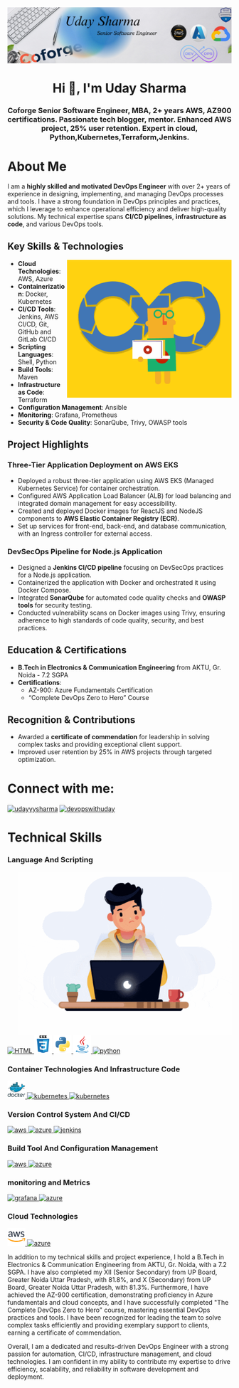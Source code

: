 <img style="display: block; margin: 0 auto;"  src="https://github.com/udayyysharmaa/udayyysharmaa/blob/master/Grey%20Minimalist%20Business%20Linkedin%20Banner.png">
<h1 align="center">Hi 👋, I'm Uday Sharma</h1>
<h3 align="center">Coforge Senior Software Engineer, MBA, 2+ years AWS, AZ900 certifications. Passionate tech blogger, mentor. Enhanced AWS project, 25% user retention. Expert in cloud, Python,Kubernetes,Terraform,Jenkins.</h3>


<h1>About Me</h1>
<p>I am a <strong>highly skilled and motivated DevOps Engineer</strong> with over 2+ years of experience in designing, implementing, and managing DevOps processes and tools. I have a strong foundation in DevOps principles and practices, which I leverage to enhance operational efficiency and deliver high-quality solutions. My technical expertise spans <strong>CI/CD pipelines</strong>, <strong>infrastructure as code</strong>, and various DevOps tools.</p>

<h2>Key Skills & Technologies</h2> <img width="370" align="right" src="https://github.com/udayyysharmaa/udayyysharmaa/blob/master/devopimage.gif">
<ul>
            <li><strong>Cloud Technologies</strong>: AWS, Azure</li> 
            <li><strong>Containerization</strong>: Docker, Kubernetes</li>
            <li><strong>CI/CD Tools</strong>: Jenkins, AWS CI/CD, Git, GitHub and GitLab CI/CD</li>
            <li><strong>Scripting Languages</strong>: Shell, Python</li>
            <li><strong>Build Tools</strong>: Maven</li>
            <li><strong>Infrastructure as Code</strong>: Terraform</li>
            <li><strong>Configuration Management</strong>: Ansible</li>
            <li><strong>Monitoring</strong>: Grafana, Prometheus</li>
            <li><strong>Security & Code Quality</strong>: SonarQube, Trivy, OWASP tools</li>
</ul>


<h2>Project Highlights</h2>
      <h3>Three-Tier Application Deployment on AWS EKS</h3>
        <ul>
            <li>Deployed a robust three-tier application using AWS EKS (Managed Kubernetes Service) for container orchestration.</li>
            <li>Configured AWS Application Load Balancer (ALB) for load balancing and integrated domain management for easy accessibility.</li>
            <li>Created and deployed Docker images for ReactJS and NodeJS components to <strong>AWS Elastic Container Registry (ECR)</strong>.</li>
            <li>Set up services for front-end, back-end, and database communication, with an Ingress controller for external access.</li>
        </ul>
        <h3>DevSecOps Pipeline for Node.js Application</h3>
        <ul>
            <li>Designed a <strong>Jenkins CI/CD pipeline</strong> focusing on DevSecOps practices for a Node.js application.</li>
            <li>Containerized the application with Docker and orchestrated it using Docker Compose.</li>
            <li>Integrated <strong>SonarQube</strong> for automated code quality checks and <strong>OWASP tools</strong> for security testing.</li>
            <li>Conducted vulnerability scans on Docker images using Trivy, ensuring adherence to high standards of code quality, security, and best practices.</li>
        </ul>
   

<h2>Education & Certifications</h2>
   <ul>
            <li><strong>B.Tech in Electronics & Communication Engineering</strong> from AKTU, Gr. Noida - 7.2 SGPA</li>
            <li><strong>Certifications</strong>:
                <ul>
                    <li>AZ-900: Azure Fundamentals Certification</li>
                    <li>“Complete DevOps Zero to Hero” Course</li>
                </ul>
            </li>
 </ul>
  

<h2>Recognition & Contributions</h2>
<ul>
            <li>Awarded a <strong>certificate of commendation</strong> for leadership in solving complex tasks and providing exceptional client support.</li>
            <li>Improved user retention by 25% in AWS projects through targeted optimization.</li>
</ul>

<h1 align="left">Connect with me:</h1>
<p align="left">
<a href="https://linkedin.com/in/udayyysharma" target="blank"><img align="center" src="https://raw.githubusercontent.com/rahuldkjain/github-profile-readme-generator/master/src/images/icons/Social/linked-in-alt.svg" alt="udayyysharma" height="30" width="40" /></a> <a href="https://udayyysharma.hashnode.dev/" target="blank"><img align="center" src="https://raw.githubusercontent.com/rahuldkjain/github-profile-readme-generator/master/src/images/icons/Social/hashnode.svg" alt="devopswithuday" height="30" width="40" /></a>
</p>

<h1 align="left">Technical Skills</h1>


<h3 align="left">Language And Scripting</h3><img width="480" align="right" src="https://github.com/udayyysharmaa/udayyysharmaa/blob/master/ppp.gif">
<a href="https://www.w3schools.com/html/default.asp" target="_blank" rel="noreferrer"> <img src="https://encrypted-tbn0.gstatic.com/images?q=tbn:ANd9GcSgXiu0cUxv7D6wV8Uuxmr3XAWwv-04-cX7I4QV8HzhtA&s" alt="HTML" width="40" height="40"/> </a> <a href="https://www.w3schools.com/css/" target="_blank" rel="noreferrer"> <img src="https://raw.githubusercontent.com/devicons/devicon/master/icons/css3/css3-original-wordmark.svg" alt="css3" width="40" height="40"/> </a>
 <a href="https://www.python.org" target="_blank" rel="noreferrer"> <img src="https://raw.githubusercontent.com/devicons/devicon/master/icons/python/python-original.svg" alt="python" width="40" height="40"/> </a> <a href="https://www.java.com" target="_blank" rel="noreferrer"> <img src="https://raw.githubusercontent.com/devicons/devicon/master/icons/java/java-original.svg" alt="java" width="40" height="40"/> </a>  <a href="https://www.geeksforgeeks.org/introduction-linux-shell-shell-scripting/" target="_blank" rel="noreferrer"> <img src="https://bashlogo.com/img/logo/jpg/full_colored_light.jpg" alt="python" width="40" height="40"/> </a> 

<h3 align="left">Container Technologies And Infrastructure Code</h3>

<a href="https://www.docker.com/" target="_blank" rel="noreferrer"> <img src="https://raw.githubusercontent.com/devicons/devicon/master/icons/docker/docker-original-wordmark.svg" alt="docker" width="40" height="40"/> </a> <a href="https://kubernetes.io" target="_blank" rel="noreferrer"> <img src="https://www.vectorlogo.zone/logos/kubernetes/kubernetes-icon.svg" alt="kubernetes" width="40" height="40"/> </a>  <a href="https://registry.terraform.io/" target="_blank" rel="noreferrer"> <img src="https://upload.wikimedia.org/wikipedia/commons/thumb/0/04/Terraform_Logo.svg/1280px-Terraform_Logo.svg.png" alt="kubernetes" width="100" height="40"/> </a>

<h3 align="left">Version Control System And CI/CD</h3>
<p align="left"> <a href="https://git-scm.com/" target="_blank" rel="noreferrer"> <img src="https://encrypted-tbn0.gstatic.com/images?q=tbn:ANd9GcTQZUKrDiHMO1D8wRYb2Eoo2oVnDw9kc7AQwqI1lY-oqA&s" alt="aws" width="100" height="40"/> </a> <a href="https://github.com/" target="_blank" rel="noreferrer"> <img src="https://encrypted-tbn0.gstatic.com/images?q=tbn:ANd9GcTaVtoVddKKjLchvoS2HgJJJc3vD5VnD-ZH5khcgn_3VA&s" alt="azure" width="100" height="40"/> </a>  <a href="https://www.jenkins.io" target="_blank" rel="noreferrer"> <img src="https://www.vectorlogo.zone/logos/jenkins/jenkins-icon.svg" alt="jenkins" width="40" height="40"/> </a>

<h3 align="left">Build Tool And Configuration Management</h3>
<p align="left"> <a href="https://maven.apache.org" target="_blank" rel="noreferrer"> <img src="https://encrypted-tbn0.gstatic.com/images?q=tbn:ANd9GcSnOPl-6eFQdOvhaJWqgJBrNtb3la6TocjRtz0IDY8TEA&s" alt="aws" width="100" height="40"/> </a> <a href="https://www.ansible.com/" target="_blank" rel="noreferrer"> <img src="https://encrypted-tbn0.gstatic.com/images?q=tbn:ANd9GcQY_o4QKpVyMZJltGG3SOlbp4fl6frzwsZT4QOMiT9ziw&s" alt="azure" width="60" height="40"/> </a>


<h3 align="left">monitoring and Metrics</h3>
<a href="https://grafana.com" target="_blank" rel="noreferrer"> <img src="https://www.vectorlogo.zone/logos/grafana/grafana-icon.svg" alt="grafana" width="40" height="40"/> </a> <a href="https://newrelic.com/lp/logs-wglp-prometheus-log-monitoring?utm_medium=cpc&utm_source=google&utm_campaign=EVER-GREEN_NB_SEARCH_LOGS_APAC_INDIA_EN&utm_network=g&utm_keyword=prometheus%20log%20monitoring&utm_device=c&_bt=636372656841&_bm=e&_bn=g&cq_cmp=12054458342&cq_con=130065889868&cq_plac=&gad_source=1&gclid=CjwKCAjwupGyBhBBEiwA0UcqaHvGaqSR158se9ccGnwq52Gw2U8_hxRZCTkiQP7HSipcogmcgrup0hoCcRUQAvD_BwE" target="_blank" rel="noreferrer"> <img src="https://logowik.com/content/uploads/images/prometheus-monitoring-system4911.logowik.com.webp" alt="azure" width="60" height="40"/> </a>

<h3 align="left">Cloud Technologies</h3>
<p align="left"> <a href="https://aws.amazon.com" target="_blank" rel="noreferrer"> <img src="https://raw.githubusercontent.com/devicons/devicon/master/icons/amazonwebservices/amazonwebservices-original-wordmark.svg" alt="aws" width="40" height="40"/> </a> <a href="https://azure.microsoft.com/en-in/" target="_blank" rel="noreferrer"> <img src="https://www.vectorlogo.zone/logos/microsoft_azure/microsoft_azure-icon.svg" alt="azure" width="40" height="40"/> </a>

<p>In addition to my technical skills and project experience, I hold a B.Tech in Electronics & Communication Engineering from AKTU, Gr. Noida, with a 7.2 SGPA. I have also completed my XII (Senior Secondary) from UP Board, Greater Noida Uttar Pradesh, with 81.8%, and X (Secondary) from UP Board, Greater Noida Uttar Pradesh, with 81.3%. Furthermore, I have achieved the AZ-900 certification, demonstrating proficiency in Azure fundamentals and cloud concepts, and I have successfully completed "The Complete DevOps Zero to Hero" course, mastering essential DevOps practices and tools. I have been recognized for leading the team to solve complex tasks efficiently and providing exemplary support to clients, earning a certificate of commendation.

Overall, I am a dedicated and results-driven DevOps Engineer with a strong passion for automation, CI/CD, infrastructure management, and cloud technologies. I am confident in my ability to contribute my expertise to drive efficiency, scalability, and reliability in software development and deployment.</p>

